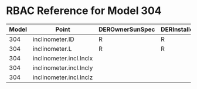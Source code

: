 # RBAC Reference for Model 304

| Model | Point | DEROwnerSunSpec | DERInstallerSunSpec | DERVendorSunSpec | ServiceProviderSunSpec | GridOperatorSunSpec |
|-------|-------|------------------|---------------------|------------------|------------------------|---------------------|
| 304 | inclinometer.ID | R | R | R | R | R |
| 304 | inclinometer.L | R | R | R | R | R |
| 304 | inclinometer.incl.Inclx |  |  |  |  |  |
| 304 | inclinometer.incl.Incly |  |  |  |  |  |
| 304 | inclinometer.incl.Inclz |  |  |  |  |  |

